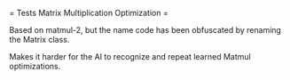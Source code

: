 = Tests Matrix Multiplication Optimization =

Based on matmul-2, but the name code has been obfuscated by renaming the Matrix class.

Makes it harder for the AI to recognize and repeat learned Matmul optimizations.




